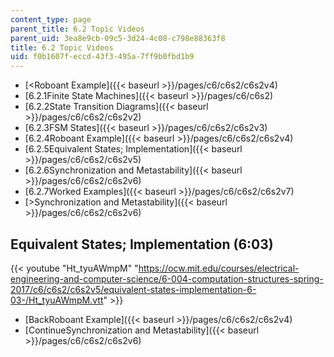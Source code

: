 ```yaml
---
content_type: page
parent_title: 6.2 Topic Videos
parent_uid: 3ea8e9cb-09c5-3d24-4c08-c798e88363f8
title: 6.2 Topic Videos
uid: f0b1607f-eccd-43f3-495a-7ff9b0fbd1b9
---
```


*   [<Roboant Example]({{< baseurl >}}/pages/c6/c6s2/c6s2v4)
*   [6.2.1Finite State Machines]({{< baseurl >}}/pages/c6/c6s2)
*   [6.2.2State Transition Diagrams]({{< baseurl >}}/pages/c6/c6s2/c6s2v2)
*   [6.2.3FSM States]({{< baseurl >}}/pages/c6/c6s2/c6s2v3)
*   [6.2.4Roboant Example]({{< baseurl >}}/pages/c6/c6s2/c6s2v4)
*   [6.2.5Equivalent States; Implementation]({{< baseurl >}}/pages/c6/c6s2/c6s2v5)
*   [6.2.6Synchronization and Metastability]({{< baseurl >}}/pages/c6/c6s2/c6s2v6)
*   [6.2.7Worked Examples]({{< baseurl >}}/pages/c6/c6s2/c6s2v7)
*   [\>Synchronization and Metastability]({{< baseurl >}}/pages/c6/c6s2/c6s2v6)

Equivalent States; Implementation (6:03)
----------------------------------------

{{< youtube "Ht_tyuAWmpM" "https://ocw.mit.edu/courses/electrical-engineering-and-computer-science/6-004-computation-structures-spring-2017/c6/c6s2/c6s2v5/equivalent-states-implementation-6-03-/Ht_tyuAWmpM.vtt" >}}

*   [BackRoboant Example]({{< baseurl >}}/pages/c6/c6s2/c6s2v4)
*   [ContinueSynchronization and Metastability]({{< baseurl >}}/pages/c6/c6s2/c6s2v6)